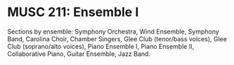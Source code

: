 # MUSC 211: Ensemble I

Sections by ensemble: Symphony Orchestra, Wind Ensemble, Symphony Band, Carolina Choir, Chamber Singers, Glee Club (tenor/bass voices), Glee Club (soprano/alto voices), Piano Ensemble I, Piano Ensemble II, Collaborative Piano, Guitar Ensemble, Jazz Band.